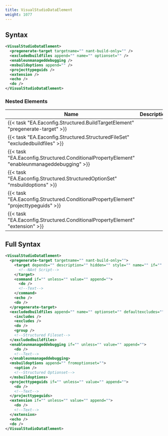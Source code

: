 ```yaml
---
title: VisualStudioDataElement
weight: 1077
---
```

## Syntax
```xml
<VisualStudioDataElement>
  <pregenerate-target targetname="" nant-build-only="" />
  <excludedbuildfiles append="" name="" optionset="" />
  <enableunmanageddebugging />
  <msbuildoptions append="" />
  <projecttypeguids />
  <extension />
  <echo />
  <do />
</VisualStudioDataElement>
```
### Nested Elements
| Name | Description | Type | Required |
| ---- | ----------- | ---- | -------- |
| {{< task "EA.Eaconfig.Structured.BuildTargetElement" "pregenerate-target" >}}|  | {{< task "EA.Eaconfig.Structured.BuildTargetElement" >}} | False |
| {{< task "EA.Eaconfig.Structured.StructuredFileSet" "excludedbuildfiles" >}}|  | {{< task "EA.Eaconfig.Structured.StructuredFileSet" >}} | False |
| {{< task "EA.Eaconfig.Structured.ConditionalPropertyElement" "enableunmanageddebugging" >}}|  | {{< task "EA.Eaconfig.Structured.ConditionalPropertyElement" >}} | False |
| {{< task "EA.Eaconfig.Structured.StructuredOptionSet" "msbuildoptions" >}}|  | {{< task "EA.Eaconfig.Structured.StructuredOptionSet" >}} | False |
| {{< task "EA.Eaconfig.Structured.ConditionalPropertyElement" "projecttypeguids" >}}|  | {{< task "EA.Eaconfig.Structured.ConditionalPropertyElement" >}} | False |
| {{< task "EA.Eaconfig.Structured.ConditionalPropertyElement" "extension" >}}|  | {{< task "EA.Eaconfig.Structured.ConditionalPropertyElement" >}} | False |

## Full Syntax
```xml
<VisualStudioDataElement>
  <pregenerate-target targetname="" nant-build-only="">
    <target depends="" description="" hidden="" style="" name="" if="" unless="">
      <!--NAnt Script-->
    </target>
    <command if="" unless="" value="" append="">
      <do />
      <!--Text-->
    </command>
    <echo />
    <do />
  </pregenerate-target>
  <excludedbuildfiles append="" name="" optionset="" defaultexcludes="" basedir="" failonmissing="" fromfileset="" sort="" if="" unless="">
    <includes />
    <excludes />
    <do />
    <group />
    <!--Structured Fileset-->
  </excludedbuildfiles>
  <enableunmanageddebugging if="" unless="" value="" append="">
    <do />
    <!--Text-->
  </enableunmanageddebugging>
  <msbuildoptions append="" fromoptionset="">
    <option />
    <!--Structured Optionset-->
  </msbuildoptions>
  <projecttypeguids if="" unless="" value="" append="">
    <do />
    <!--Text-->
  </projecttypeguids>
  <extension if="" unless="" value="" append="">
    <do />
    <!--Text-->
  </extension>
  <echo />
  <do />
</VisualStudioDataElement>
```

